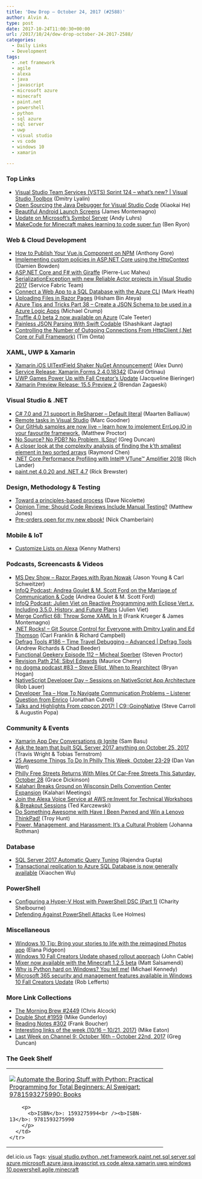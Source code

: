 ```yaml
---
title: 'Dew Drop – October 24, 2017 (#2588)'
author: Alvin A.
type: post
date: 2017-10-24T11:00:30+00:00
url: /2017/10/24/dew-drop-october-24-2017-2588/
categories:
  - Daily Links
  - Development
tags:
  - .net framework
  - agile
  - alexa
  - java
  - javascript
  - microsoft azure
  - minecraft
  - paint.net
  - powershell
  - python
  - sql azure
  - sql server
  - uwp
  - visual studio
  - vs code
  - windows 10
  - xamarin

---
```

### <a name="top"></a>Top Links

  * <a href="https://channel9.msdn.com/Shows/Visual-Studio-Toolbox/Visual-Studio-Team-Services-VSTS-Sprint-124--whats-new?WT.mc_id=DX_MVP4025064" target="_blank">Visual Studio Team Services (VSTS) Sprint 124 – what’s new? | Visual Studio Toolbox</a> (Dmitry Lyalin)
  * <a href="https://blogs.msdn.microsoft.com/visualstudio/2017/10/23/open-sourcing-the-java-debugger-for-visual-studio-code/" target="_blank">Open Sourcing the Java Debugger for Visual Studio Code</a> (Xiaokai He)
  * <a href="https://montemagno.com/beautiful-android-splash-screens/" target="_blank">Beautiful Android Launch Screens</a> (James Montemagno)
  * <a href="https://blogs.msdn.microsoft.com/windbg/2017/10/18/update-on-microsofts-symbol-server/" target="_blank">Update on Microsoft’s Symbol Server</a> (Andy Luhrs)
  * <a href="https://www.microsoft.com/en-us/research/blog/code-minecraft/" target="_blank">MakeCode for Minecraft makes learning to code super fun</a> (Ben Ryon)



### <a name="web"></a>Web & Cloud Development

  * <a href="https://dzone.com/articles/how-to-publish-your-vuejs-component-on-npm?utm_medium=feed&utm_source=feedpress.me&utm_campaign=Feed%3A+dzone%2Fwebdev" target="_blank">How to Publish Your Vue.js Component on NPM</a> (Anthony Gore)
  * <a href="https://damienbod.com/2017/10/23/implementing-custom-policies-in-asp-net-core-using-the-httpcontext/" target="_blank">Implementing custom policies in ASP.NET Core using the HttpContext</a> (Damien Bowden)
  * <a href="http://www.infoq.com/news/2017/10/giraffe-aspnet-core?utm_campaign=infoq_content&utm_source=infoq&utm_medium=feed&utm_term=global" target="_blank">ASP.NET Core and F# with Giraffe</a> (Pierre-Luc Maheu)
  * <a href="https://blogs.msdn.microsoft.com/azureservicefabric/2017/10/23/serializationexception-with-new-reliable-actor-projects-in-visual-studio-2017/" target="_blank">SerializationException with new Reliable Actor projects in Visual Studio 2017</a> (Service Fabric Team)
  * <a href="http://markheath.net/post/connect-web-app-sql-database-azure-cli" target="_blank">Connect a Web App to a SQL Database with the Azure CLI</a> (Mark Heath)
  * <a href="http://www.hishambinateya.com/uploading-files-in-razor-pages" target="_blank">Uploading Files in Razor Pages</a> (Hisham Bin Ateya)
  * <a href="https://www.michaelcrump.net/azure-tips-and-tricks38/" target="_blank">Azure Tips and Tricks Part 38 &#8211; Create a JSON Schema to be used in a Azure Logic Apps</a> (Michael Crump)
  * <a href="https://azure.microsoft.com/blog/truffle-4-beta2/" target="_blank">Truffle 4.0 beta 2 now available on Azure</a> (Cale Teeter)
  * <a href="https://dzone.com/articles/xcblog-painless-json-parsing-with-swift-codable?utm_medium=feed&utm_source=feedpress.me&utm_campaign=Feed%3A+dzone%2Fmobile" target="_blank">Painless JSON Parsing With Swift Codable</a> (Shashikant Jagtap)
  * <a href="https://blogs.msdn.microsoft.com/timomta/2017/10/23/controlling-the-number-of-outgoing-connections-from-httpclient-net-core-or-full-framework/" target="_blank">Controlling the Number of Outgoing Connections From HttpClient (.Net Core or Full Framework)</a> (Tim Omta)



### <a name="silverlight"></a>XAML, UWP & Xamarin

  * <a href="https://alexdunn.org/2017/10/23/xamarin-ios-uitextfield-shaker-nuget-announcement/" target="_blank">Xamarin.iOS UITextField Shaker NuGet Announcement!</a> (Alex Dunn)
  * <a href="https://releases.xamarin.com/service-release-xamarin-forms-2-4-0-18342/" target="_blank">Service Release: Xamarin.Forms 2.4.0.18342</a> (David Ortinau)
  * <a href="https://www.syncfusion.com/blogs/post/uwp-games-power-up-with-fall-creator-s-update.aspx" target="_blank">UWP Games Power Up with Fall Creator’s Update</a> (Jacqueline Bieringer)
  * <a href="https://releases.xamarin.com/15-5-preview-2/" target="_blank">Xamarin Preview Release: 15.5 Preview 2</a> (Brendan Zagaeski)



### <a name="dotnet"></a>Visual Studio & .NET

  * <a href="https://blog.jetbrains.com/dotnet/2017/10/23/c-7-0-7-1-support-resharper-default-literal/" target="_blank">C# 7.0 and 7.1 support in ReSharper – Default literal</a> (Maarten Balliauw)
  * <a href="https://blogs.msdn.microsoft.com/vcblog/2017/10/23/remote-tasks-in-visual-studio/" target="_blank">Remote tasks in Visual Studio</a> (Marc Goodner)
  * <a href="https://www.errlog.io/blogs/2017/10/github-samples" target="_blank">Our GitHub samples are now live &#8211; learn how to implement ErrLog.IO in your favourite framework.</a> (Matthew Proctor)
  * <a href="https://channel9.msdn.com/coding4fun/blog/No-Source-No-PDB-No-Problem-ILSpy?WT.mc_id=DX_MVP4025064" target="_blank">No Source? No PDB? No Problem, ILSpy!</a> (Greg Duncan)
  * <a href="https://blogs.msdn.microsoft.com/oldnewthing/20171023-00/?p=97266" target="_blank">A closer look at the complexity analysis of finding the k’th smallest element in two sorted arrays</a> (Raymond Chen)
  * <a href="https://blogs.msdn.microsoft.com/dotnet/2017/10/23/net-core-performance-profiling-with-intel-vtune-amplifier-2018/" target="_blank">.NET Core Performance Profiling with Intel® VTune™ Amplifier 2018</a> (Rich Lander)
  * <a href="https://blog.getpaint.net/2017/10/23/paint-net-4-0-20-and-net-4-7/" target="_blank">paint.net 4.0.20 and .NET 4.7</a> (Rick Brewster)



### <a name="design"></a>Design, Methodology & Testing

  * <a href="http://feedproxy.google.com/~r/LeadingAgile/~3/2fjv4d5S0O8/" target="_blank">Toward a principles-based process</a> (Dave Nicolette)
  * <a href="http://feedproxy.google.com/~r/ExceptionNotFound/~3/nboiCk8SynE/" target="_blank">Opinion Time: Should Code Reviews Include Manual Testing?</a> (Matthew Jones)
  * <a href="https://buildplease.com/pages/new-book/" target="_blank">Pre-orders open for my new ebook!</a> (Nick Chamberlain)



### <a name="mobile"></a>Mobile & IoT

  * <a href="https://developer.amazon.com/blogs/alexa/post/ef1ca376-113c-460d-a1f6-c2dd0355719e/customize-lists-on-alexa" target="_blank">Customize Lists on Alexa</a> (Kenny Mathers)



### <a name="podcasts"></a>Podcasts, Screencasts & Videos

  * <a href="http://msdevshow.com/2017/10/razor-pages-with-ryan-nowak/" target="_blank">MS Dev Show &#8211; Razor Pages with Ryan Nowak</a> (Jason Young & Carl Schweitzer)
  * <a href="http://www.infoq.com/podcasts/goulet-ford?utm_campaign=infoq_content&utm_source=infoq&utm_medium=feed&utm_term=global" target="_blank">InfoQ Podcast: Andrea Goulet & M. Scott Ford on the Marriage of Communication & Code</a> (Andrea Goulet & M. Scott Ford)
  * <a href="http://www.infoq.com/podcasts/julien-viet?utm_campaign=infoq_content&utm_source=infoq&utm_medium=feed&utm_term=global" target="_blank">InfoQ Podcast: Julien Viet on Reactive Programming with Eclipse Vert.x, Including 3.5.0, History, and Future Plans</a> (Julien Viet)
  * <a href="https://mergeconflict.fireside.fm/merge-conflict-68-throw-some-xaml-in-it" target="_blank">Merge Conflict 68: Throw Some XAML In It</a> (Frank Krueger & James Montemagno)
  * <a href="http://www.dotnetrocks.com/default.aspx?ShowNum=1487" target="_blank">.NET Rocks! &#8211; Git Source Control for Everyone with Dmitry Lyalin and Ed Thomson</a> (Carl Franklin & Richard Campbell)
  * <a href="https://channel9.msdn.com/Shows/Defrag-Tools/Defrag-Tools-186-Time-Travel-Debugging-Advanced?WT.mc_id=DX_MVP4025064" target="_blank">Defrag Tools #186 &#8211; Time Travel Debugging &#8211; Advanced | Defrag Tools</a> (Andrew Richards & Chad Beeder)
  * <a href="https://www.functionalgeekery.com/episode-112-micheal-sperber/" target="_blank">Functional Geekery Episode 112 – Micheal Sperber</a> (Steven Proctor)
  * <a href="http://revisionpath.simplecast.fm/1c0c030c" target="_blank">Revision Path 214: Sibyl Edwards</a> (Maurice Cherry)
  * <a href="http://feedproxy.google.com/~r/NoDogmaPodcast/~3/EO05934JGds/" target="_blank">no dogma podcast #83 &#8211; Steve Elliot, When to Rearchitect</a> (Bryan Hogan)
  * <a href="https://www.nativescript.org/blog/nativescript-developer-day-sessions-on-nativescript-app-architecture" target="_blank">NativeScript Developer Day &#8211; Sessions on NativeScript App Architecture</a> (Rob Lauer)
  * <a href="http://developertea.simplecast.fm/b0d4d29c" target="_blank">Developer Tea &#8211; How To Navigate Communication Problems &#8211; Listener Question from Enrico</a> (Jonathan Cutrell)
  * <a href="https://channel9.msdn.com/Shows/C9-GoingNative/Talks-and-Highlights-From-cppcon-2017?WT.mc_id=DX_MVP4025064" target="_blank">Talks and Highlights From cppcon 2017! | C9::GoingNative</a> (Steve Carroll & Augustin Popa)



### <a name="events"></a>Community & Events

  * <a href="https://developer.telerik.com/featured/xamarin-app-dev-conversations-ignite/" target="_blank">Xamarin App Dev Conversations @ Ignite</a> (Sam Basu)
  * <a href="https://blogs.technet.microsoft.com/dataplatforminsider/2017/10/23/ask-the-team-that-built-sql-server-2017-anything-on-october-25-2017/" target="_blank">Ask the team that built SQL Server 2017 anything on October 25, 2017</a> (Travis Wright & Tobias Ternstrom)
  * <a href="http://www.uwishunu.com/2017/10/25-awesome-things-philly-week-october-23-29/" target="_blank">25 Awesome Things To Do In Philly This Week, October 23-29</a> (Dan Van Wert)
  * <a href="http://www.uwishunu.com/2017/10/philly-free-streets-returns-miles-car-free-streets-saturday-october-28/" target="_blank">Philly Free Streets Returns With Miles Of Car-Free Streets This Saturday, October 28</a> (Grace Dickinson)
  * <a href="http://blog.kalaharimeetings.com/2017/10/23/kalahari-breaks-ground-on-wisconsin-dells-convention-center-expansion/" target="_blank">Kalahari Breaks Ground on Wisconsin Dells Convention Center Expansion</a> (Kalahari Meetings)
  * <a href="https://developer.amazon.com/blogs/alexa/post/7966ee6e-0ad2-41d8-8d77-80c76e797ef8/join-the-alexa-voice-service-at-aws-re-invent-for-technical-workshops-breakout-sessions" target="_blank">Join the Alexa Voice Service at AWS re:Invent for Technical Workshops & Breakout Sessions</a> (Ted Karczewski)
  * <a href="http://feedproxy.google.com/~r/TroyHunt/~3/tJDouHK2-jQ/" target="_blank">Do Something Awesome with Have I Been Pwned and Win a Lenovo ThinkPad!</a> (Troy Hunt)
  * <a href="http://www.jrothman.com/mpd/management/2017/10/power-management-and-harassment-its-a-cultural-problem/" target="_blank">Power, Management, and Harassment: It’s a Cultural Problem</a> (Johanna Rothman)



### <a name="sql"></a>Database

  * <a href="http://feedproxy.google.com/~r/MSSQLTips-LatestSqlServerTips/~3/o1U1EU3paBw/tip.asp" target="_blank">SQL Server 2017 Automatic Query Tuning</a> (Rajendra Gupta)
  * <a href="https://azure.microsoft.com/blog/transactional-replication-to-azure-sql-database-is-now-generally-available/" target="_blank">Transactional replication to Azure SQL Database is now generally available</a> (Xiaochen Wu)



### <a name="ps"></a>PowerShell

  * <a href="https://blogs.technet.microsoft.com/askpfeplat/2017/10/23/configuring-a-hyper-v-host-with-powershell-dsc-part-1/" target="_blank">Configuring a Hyper-V Host with PowerShell DSC (Part 1)</a> (Charity Shelbourne)
  * <a href="https://blogs.msdn.microsoft.com/powershell/2017/10/23/defending-against-powershell-attacks/" target="_blank">Defending Against PowerShell Attacks</a> (Lee Holmes)



### <a name="misc"></a>Miscellaneous

  * <a href="http://blogs.windows.com/windowsexperience/2017/10/23/windows-10-tip-bring-stories-life-reimagined-photos-app/?WT.mc_id=DX_MVP4025064" target="_blank">Windows 10 Tip: Bring your stories to life with the reimagined Photos app</a> (Elana Pidgeon)
  * <a href="http://blogs.windows.com/windowsexperience/2017/10/23/windows-10-fall-creators-update-phased-rollout-approach/?WT.mc_id=DX_MVP4025064" target="_blank">Windows 10 Fall Creators Update phased rollout approach</a> (John Cable)
  * <a href="http://blogs.windows.com/windowsexperience/2017/10/23/mixer-now-available-minecraft-1-2-5-beta/?WT.mc_id=DX_MVP4025064" target="_blank">Mixer now available with the Minecraft 1.2.5 beta</a> (Matt Salsamendi)
  * <a href="https://blog.michaelckennedy.net/2017/10/23/why-is-python-hard-on-windows-you-tell-me/" target="_blank">Why is Python hard on Windows? You tell me!</a> (Michael Kennedy)
  * <a href="http://blogs.windows.com/business/2017/10/23/microsoft-365-security-management-features-available-windows-10-fall-creators-update/?WT.mc_id=DX_MVP4025064" target="_blank">Microsoft 365 security and management features available in Windows 10 Fall Creators Update</a> (Rob Lefferts)



### <a name="links"></a>More Link Collections

  * <a href="http://feedproxy.google.com/~r/ReflectivePerspective/~3/L4w5_HQHIcc/" target="_blank">The Morning Brew #2449</a> (Chris Alcock)
  * <a href="https://afreshcup.com/home/2017/10/24/double-shot-1959.html" target="_blank">Double Shot #1959</a> (Mike Gunderloy)
  * <a href="http://www.frankysnotes.com/2017/10/reading-notes-302.html" target="_blank">Reading Notes #302</a> (Frank Boucher)
  * <a href="https://samestuffdifferentday.com/2017/10/23/interesting-links-of-the-week-1016-1021-2017/" target="_blank">Interesting links of the week (10/16 – 10/21, 2017)</a> (Mike Eaton)
  * <a href="https://channel9.msdn.com/Blogs/C9Team/Last-Week-on-Channel-9-October-16th-October-22nd-2017?WT.mc_id=DX_MVP4025064" target="_blank">Last Week on Channel 9: October 16th &#8211; October 22nd, 2017</a> (Greg Duncan)



### <a name="shelf"></a>The Geek Shelf

<div class="wlWriterEditableSmartContent" id="scid:7dc1bd33-94bd-46fd-a20b-0131235bcd47:fc7ace3e-9e38-429f-999c-973dd25b3315" style="margin: 0px; padding: 0px; float: none; display: inline;">
  <table cellspacing="0" cellpadding="2" width="400" border="0" unselectable="on">
    <tr>
      <td valign="top" width="400">
        <p>
          <a title="Automate the Boring Stuff with Python: Practical Programming for Total Beginners: Al Sweigart: 9781593275990: Books" href="http://www.amazon.com/exec/obidos/ASIN/1593275994/amavin-20"><img data-recalc-dims="1" decoding="async" src="https://i0.wp.com/images-na.ssl-images-amazon.com/images/I/51M9g-oJz1L._AC_US218_.jpg?w=660&#038;ssl=1" border="0" align="left" style="float:left" />Automate the Boring Stuff with Python: Practical Programming for Total Beginners: Al Sweigart: 9781593275990: Books</a>
        </p>
        
        <p>
          <b>ISBN</b>: 1593275994<br /><b>ISBN-13</b>: 9781593275990
        </p>
      </td>
    </tr>
  </table>
</div>



<div class="wlWriterEditableSmartContent" id="scid:77ECF5F8-D252-44F5-B4EB-D463C5396A79:e7d9307f-f8f9-47f3-8207-5c4e5ae23573" style="margin: 0px; padding: 0px; float: none; display: inline;">
  del.icio.us Tags: <a href="http://del.icio.us/popular/visual+studio" rel="tag">visual studio</a>,<a href="http://del.icio.us/popular/python" rel="tag">python</a>,<a href="http://del.icio.us/popular/.net+framework" rel="tag">.net framework</a>,<a href="http://del.icio.us/popular/paint.net" rel="tag">paint.net</a>,<a href="http://del.icio.us/popular/sql+server" rel="tag">sql server</a>,<a href="http://del.icio.us/popular/sql+azure" rel="tag">sql azure</a>,<a href="http://del.icio.us/popular/microsoft+azure" rel="tag">microsoft azure</a>,<a href="http://del.icio.us/popular/java" rel="tag">java</a>,<a href="http://del.icio.us/popular/javascript" rel="tag">javascript</a>,<a href="http://del.icio.us/popular/vs+code" rel="tag">vs code</a>,<a href="http://del.icio.us/popular/alexa" rel="tag">alexa</a>,<a href="http://del.icio.us/popular/xamarin" rel="tag">xamarin</a>,<a href="http://del.icio.us/popular/uwp" rel="tag">uwp</a>,<a href="http://del.icio.us/popular/windows+10" rel="tag">windows 10</a>,<a href="http://del.icio.us/popular/powershell" rel="tag">powershell</a>,<a href="http://del.icio.us/popular/agile" rel="tag">agile</a>,<a href="http://del.icio.us/popular/minecraft" rel="tag">minecraft</a>
</div>